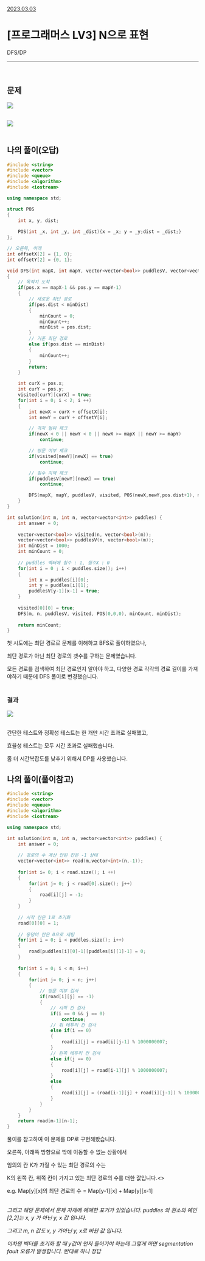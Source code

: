 [2023.03.03](#나의-풀이참고)


# __[프로그래머스 LV3] N으로 표현__

DFS/DP

---- 

<BR>

## __문제__

<img src = "https://user-images.githubusercontent.com/80774412/226182538-88fb4167-ddf5-40f0-8b38-e0318a261c80.PNG"></img>
<BR><BR>

<img src = "https://user-images.githubusercontent.com/80774412/226182540-6aaaec33-a856-493d-a2ab-4484edb181ff.PNG"></img>
<BR><BR>


## __나의 풀이__(오답)
```c++
#include <string>
#include <vector>
#include <queue>
#include <algorithm>
#include <iostream>

using namespace std;

struct POS
{
    int x, y, dist;
    
    POS(int _x, int _y, int _dist){x = _x; y = _y;dist = _dist;}
};

// 오른쪽, 아래
int offsetX[2] = {1, 0};
int offsetY[2] = {0, 1};

void DFS(int mapX, int mapY, vector<vector<bool>> puddlesV, vector<vector<bool>> visited, POS pos, int& minCount, int& minDist)
{
    // 목적지 도착
    if(pos.x == mapX-1 && pos.y == mapY-1)
    {
        // 새로운 최단 경로
        if(pos.dist < minDist)
        {
            minCount = 0;
            minCount++;
            minDist = pos.dist;
        }
        // 기존 최단 경로
        else if(pos.dist == minDist)
        {
            minCount++;
        }
        return;
    }

    int curX = pos.x;
    int curY = pos.y;
    visited[curY][curX] = true;
    for(int i = 0; i < 2; i ++)
    {
        int newX = curX + offsetX[i];
        int newY = curY + offsetY[i];

        // 격자 범위 체크
        if(newX < 0 || newY < 0 || newX >= mapX || newY >= mapY)
            continue;

        // 방문 여부 체크
        if(visited[newY][newX] == true)
            continue;

        // 침수 지역 체크
        if(puddlesV[newY][newX] == true)
            continue;

        DFS(mapX, mapY, puddlesV, visited, POS(newX,newY,pos.dist+1), minCount, minDist);
    }
}

int solution(int m, int n, vector<vector<int>> puddles) {
    int answer = 0;
    
    vector<vector<bool>> visited(n, vector<bool>(m));
    vector<vector<bool>> puddlesV(n, vector<bool>(m));
    int minDist = 1000;
    int minCount = 0;
    
    // puddles 벡터에 침수 : 1, 침수X : 0
    for(int i = 0 ; i < puddles.size(); i++)
    {
        int x = puddles[i][0];
        int y = puddles[i][1];
        puddlesV[y-1][x-1] = true;
    }
    
    visited[0][0] = true;
    DFS(m, n, puddlesV, visited, POS(0,0,0), minCount, minDist);
    
    return minCount;
}
```

첫 시도에는 최단 경로로 문제를 이해하고 BFS로 풀이하였으나,

최단 경로가 아닌 최단 경로의 갯수를 구하는 문제였습니다.

모든 경로를 검색하여 최단 경로인지 알아야 하고, 다양한 경로 각각의 경로 길이를 가져야하기 때문에 DFS 풀이로 변경했습니다.<BR><bR>

### __결과__

<img src = "https://user-images.githubusercontent.com/80774412/226182542-78315bb3-eedd-4f7a-a0f2-0bfabae3606e.PNG"></img>
<BR><BR>

간단한 테스트와 정확성 테스트는 한 개만 시간 초과로 실패했고, 

효율성 테스트는 모두 시간 초과로 실패했습니다.

좀 더 시간복잡도를 낮추기 위해서 DP를 사용했습니다.


## __나의 풀이(풀이참고)__

```C++
#include <string>
#include <vector>
#include <queue>
#include <algorithm>
#include <iostream>

using namespace std;

int solution(int m, int n, vector<vector<int>> puddles) {
    int answer = 0;
    
    // 경로의 수 계산 안된 칸은 -1 상태
    vector<vector<int>> road(m,vector<int>(n,-1));
    
    for(int i= 0; i < road.size(); i ++)
    {
        for(int j= 0; j < road[0].size(); j++)
        {
            road[i][j] = -1;
        }
    }
    
    // 시작 칸은 1로 초기화
    road[0][0] = 1;
    
    // 웅덩이 칸은 0으로 세팅
    for(int i = 0; i < puddles.size(); i++)
    {
        road[puddles[i][0]-1][puddles[i][1]-1] = 0;
    }
    
    for(int i = 0; i < m; i++)
    {
        for(int j= 0; j < n; j++)
        {
            // 방문 여부 검사
            if(road[i][j] == -1)
            {
                // 시작 칸 검사
                if(i == 0 && j == 0)
                    continue;
                // 위 테투리 칸 검사
                else if(i == 0)
                {
                    road[i][j] = road[i][j-1] % 1000000007;
                }
                // 왼쪽 테두리 칸 검사
                else if(j == 0)
                {
                    road[i][j] = road[i-1][j] % 1000000007;
                }
                else
                {
                    road[i][j] = (road[i-1][j] + road[i][j-1]) % 1000000007;
                }
            }
        }
    }
    return road[m-1][n-1];
}
```

풀이를 참고하여 이 문제를 DP로 구현해봤습니다.

오른쪽, 아래쪽 방향으로 밖에 이동할 수 없는 상황에서

임의의 칸 K가 가질 수 있는 최단 경로의 수는

K의 왼쪽 칸, 위쪽 칸이 가지고 있는 최단 경로의 수를 더한 값입니다.<>

e.g. Map[y][x]의 최단 경로의 수 = Map[y-1][x] + Map[y][x-1]<br><Br>

_그리고 해당 문제에서 문제 자체에 애매한 표기가 있었습니다. puddles 의 원소의 예인 [2,2]는 x, y 가 아닌 y, x 값 입니다._

_그리고 m, n 값도 x, y 가아닌 y, x로 바뀐 값 입니다._

_이차원 벡터를 초기화 할 때 y값이 먼저 들어가야 하는데 그렇게 하면 segmentation fault 오류가 발생합니다. 반대로 하니 정답_